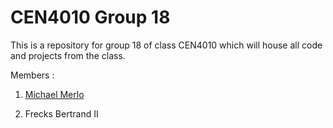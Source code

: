 # CEN4010 Group 18


This is a repository for group 18 of class CEN4010 which will house all code and projects from the class.

Members :
1. [Michael Merlo](About_Michael.md)

2. Frecks Bertrand II
